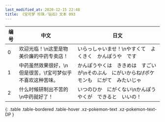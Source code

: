 ```yaml
---
last_modified_at: 2020-12-15 22:48
title: 《宝可梦 珍珠／钻石》文本 093
---
```

| 编号 | 中文 | 日文 |
| ---- | ---- | ---- |
| 0 | 欢迎光临！\n这里是物美价廉的中药专卖店！ | いらっしゃいませ！\nやすくて　よくきく　かんぽうや　です |
| 1 | 中药虽然效果很好，\n但是很苦，\f宝可梦似乎不喜欢这种苦味。 | かんぽうやくは　ききめは　すごいが\nそのぶん　にがいからね\fポケモンも　にがて　みたいじゃ |
| 2 | 什么时候研制出不苦的\n中药就好了！ | いつのひか　にがくない\nかんぽうやくが　できると　いいの！ |
{: .table .table-bordered .table-hover .xz-pokemon-text .xz-pokemon-text-DP }